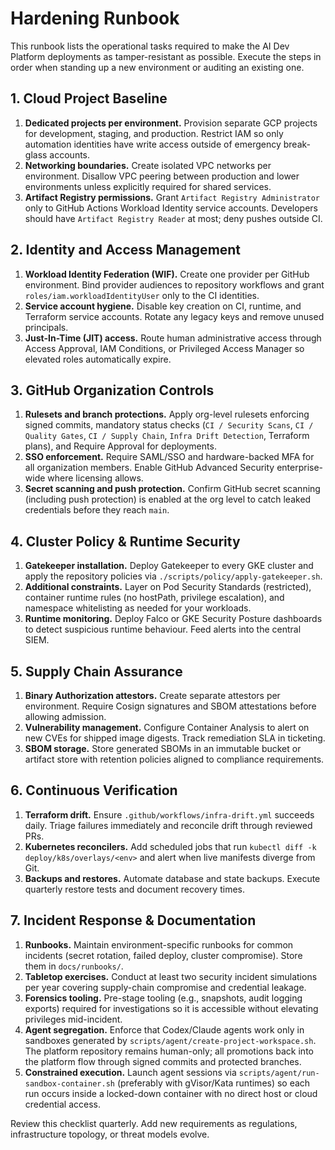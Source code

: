 # Hardening Runbook

This runbook lists the operational tasks required to make the AI Dev Platform deployments as tamper-resistant as possible. Execute the steps in order when standing up a new environment or auditing an existing one.

## 1. Cloud Project Baseline

1. **Dedicated projects per environment.** Provision separate GCP projects for development, staging, and production. Restrict IAM so only automation identities have write access outside of emergency break-glass accounts.
2. **Networking boundaries.** Create isolated VPC networks per environment. Disallow VPC peering between production and lower environments unless explicitly required for shared services.
3. **Artifact Registry permissions.** Grant `Artifact Registry Administrator` only to GitHub Actions Workload Identity service accounts. Developers should have `Artifact Registry Reader` at most; deny pushes outside CI.

## 2. Identity and Access Management

1. **Workload Identity Federation (WIF).** Create one provider per GitHub environment. Bind provider audiences to repository workflows and grant `roles/iam.workloadIdentityUser` only to the CI identities.
2. **Service account hygiene.** Disable key creation on CI, runtime, and Terraform service accounts. Rotate any legacy keys and remove unused principals.
3. **Just-In-Time (JIT) access.** Route human administrative access through Access Approval, IAM Conditions, or Privileged Access Manager so elevated roles automatically expire.

## 3. GitHub Organization Controls

1. **Rulesets and branch protections.** Apply org-level rulesets enforcing signed commits, mandatory status checks (`CI / Security Scans`, `CI / Quality Gates`, `CI / Supply Chain`, `Infra Drift Detection`, Terraform plans), and Require Approval for deployments.
2. **SSO enforcement.** Require SAML/SSO and hardware-backed MFA for all organization members. Enable GitHub Advanced Security enterprise-wide where licensing allows.
3. **Secret scanning and push protection.** Confirm GitHub secret scanning (including push protection) is enabled at the org level to catch leaked credentials before they reach `main`.

## 4. Cluster Policy & Runtime Security

1. **Gatekeeper installation.** Deploy Gatekeeper to every GKE cluster and apply the repository policies via `./scripts/policy/apply-gatekeeper.sh`.
2. **Additional constraints.** Layer on Pod Security Standards (restricted), container runtime rules (no hostPath, privilege escalation), and namespace whitelisting as needed for your workloads.
3. **Runtime monitoring.** Deploy Falco or GKE Security Posture dashboards to detect suspicious runtime behaviour. Feed alerts into the central SIEM.

## 5. Supply Chain Assurance

1. **Binary Authorization attestors.** Create separate attestors per environment. Require Cosign signatures and SBOM attestations before allowing admission.
2. **Vulnerability management.** Configure Container Analysis to alert on new CVEs for shipped image digests. Track remediation SLA in ticketing.
3. **SBOM storage.** Store generated SBOMs in an immutable bucket or artifact store with retention policies aligned to compliance requirements.

## 6. Continuous Verification

1. **Terraform drift.** Ensure `.github/workflows/infra-drift.yml` succeeds daily. Triage failures immediately and reconcile drift through reviewed PRs.
2. **Kubernetes reconcilers.** Add scheduled jobs that run `kubectl diff -k deploy/k8s/overlays/<env>` and alert when live manifests diverge from Git.
3. **Backups and restores.** Automate database and state backups. Execute quarterly restore tests and document recovery times.

## 7. Incident Response & Documentation

1. **Runbooks.** Maintain environment-specific runbooks for common incidents (secret rotation, failed deploy, cluster compromise). Store them in `docs/runbooks/`.
2. **Tabletop exercises.** Conduct at least two security incident simulations per year covering supply-chain compromise and credential leakage.
3. **Forensics tooling.** Pre-stage tooling (e.g., snapshots, audit logging exports) required for investigations so it is accessible without elevating privileges mid-incident.
4. **Agent segregation.** Enforce that Codex/Claude agents work only in sandboxes generated by `scripts/agent/create-project-workspace.sh`. The platform repository remains human-only; all promotions back into the platform flow through signed commits and protected branches.
5. **Constrained execution.** Launch agent sessions via `scripts/agent/run-sandbox-container.sh` (preferably with gVisor/Kata runtimes) so each run occurs inside a locked-down container with no direct host or cloud credential access.

Review this checklist quarterly. Add new requirements as regulations, infrastructure topology, or threat models evolve.
